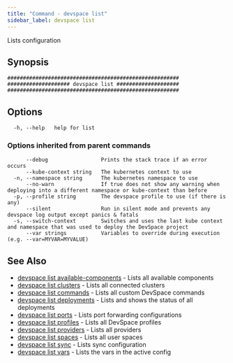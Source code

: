 ```yaml
---
title: "Command - devspace list"
sidebar_label: devspace list
---
```



Lists configuration

## Synopsis


```
#######################################################
#################### devspace list ####################
#######################################################
```
## Options

```
  -h, --help   help for list
```

### Options inherited from parent commands

```
      --debug                 Prints the stack trace if an error occurs
      --kube-context string   The kubernetes context to use
  -n, --namespace string      The kubernetes namespace to use
      --no-warn               If true does not show any warning when deploying into a different namespace or kube-context than before
  -p, --profile string        The devspace profile to use (if there is any)
      --silent                Run in silent mode and prevents any devspace log output except panics & fatals
  -s, --switch-context        Switches and uses the last kube context and namespace that was used to deploy the DevSpace project
      --var strings           Variables to override during execution (e.g. --var=MYVAR=MYVALUE)
```

## See Also
* [devspace list available-components](../../cli/commands/devspace_list_available-components)	 - Lists all available components
* [devspace list clusters](../../cli/commands/devspace_list_clusters)	 - Lists all connected clusters
* [devspace list commands](../../cli/commands/devspace_list_commands)	 - Lists all custom DevSpace commands
* [devspace list deployments](../../cli/commands/devspace_list_deployments)	 - Lists and shows the status of all deployments
* [devspace list ports](../../cli/commands/devspace_list_ports)	 - Lists port forwarding configurations
* [devspace list profiles](../../cli/commands/devspace_list_profiles)	 - Lists all DevSpace profiles
* [devspace list providers](../../cli/commands/devspace_list_providers)	 - Lists all providers
* [devspace list spaces](../../cli/commands/devspace_list_spaces)	 - Lists all user spaces
* [devspace list sync](../../cli/commands/devspace_list_sync)	 - Lists sync configuration
* [devspace list vars](../../cli/commands/devspace_list_vars)	 - Lists the vars in the active config
